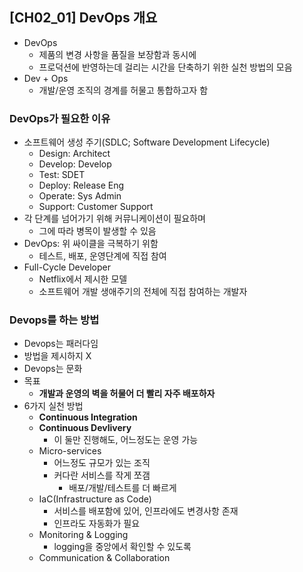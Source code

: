 ## [CH02_01] DevOps 개요
- DevOps
  - 제품의 변경 사항을 품질을 보장함과 동시에
  - 프로덕션에 반영하는데 걸리는 시간을 단축하기 위한 실천 방법의 모음
- Dev + Ops
  - 개발/운영 조직의 경계를 허물고 통합하고자 함

### DevOps가 필요한 이유
- 소프트웨어 생성 주기(SDLC; Software Development Lifecycle)
  - Design: Architect
  - Develop: Develop
  - Test: SDET
  - Deploy: Release Eng
  - Operate: Sys Admin
  - Support: Customer Support
- 각 단계를 넘어가기 위해 커뮤니케이션이 필요하며
  - 그에 따라 병목이 발생할 수 있음
- DevOps: 위 싸이클을 극복하기 위함
  - 테스트, 배포, 운영단계에 직접 참여
- Full-Cycle Developer
  - Netflix에서 제시한 모델
  - 소프트웨어 개발 생애주기의 전체에 직접 참여하는 개발자

### Devops를 하는 방법
- Devops는 패러다임
- 방법을 제시하지 X
- Devops는 문화
- 목표
  - **개발과 운영의 벽을 허물어 더 빨리 자주 배포하자**
- 6가지 실천 방법
  - **Continuous Integration**
  - **Continuous Devlivery**
    - 이 둘만 진행해도, 어느정도는 운영 가능
  - Micro-services
    - 어느정도 규모가 있는 조직
    - 커다란 서비스를 작게 쪼갬
      - 배포/개발/테스트를 더 빠르게
  - IaC(Infrastructure as Code)
    - 서비스를 배포함에 있어, 인프라에도 변경사항 존재
    - 인프라도 자동화가 필요
  - Monitoring & Logging
    - logging을 중앙에서 확인할 수 있도록
  - Communication & Collaboration
